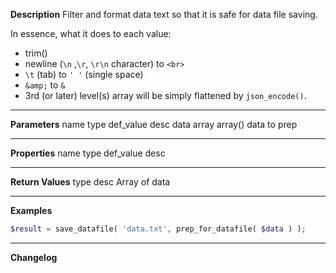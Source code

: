 **Description**
Filter and format data text so that it is safe for data file saving.

In essence, what it does to each value:
- trim()
- newline (`\n` ,`\r`, `\r\n` character) to `<br>`
- `\t` (tab) to `' '` (single space)
- `&amp;` to `&`
- 3rd (or later) level(s) array will be simply flattened by `json_encode()`.

--------
**Parameters**
name	type	def_value	desc
data	array	array()	data to prep

--------
**Properties**
name	type	def_value	desc


--------
**Return Values**
type	desc
Array	of data

--------
**Examples**

```php
$result = save_datafile( 'data.txt', prep_for_datafile( $data ) );
```

--------
**Changelog**

